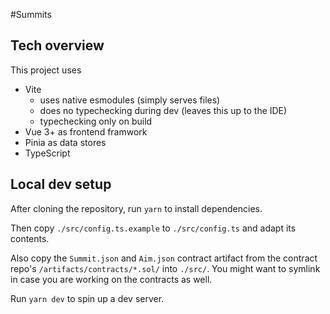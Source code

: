 #Summits 

## Tech overview
This project uses 
- Vite 
  - uses native esmodules (simply serves files) 
  - does no typechecking during dev (leaves this up to the IDE) 
  - typechecking only on build
- Vue 3+ as frontend framwork
- Pinia as data stores 
- TypeScript

## Local dev setup
After cloning the repository, run `yarn` to install dependencies. 

Then copy `./src/config.ts.example` to `./src/config.ts` and adapt its contents. 

Also copy the `Summit.json` and `Aim.json` contract artifact from the contract repo's `/artifacts/contracts/*.sol/` into `./src/`. You might want to symlink in case you are working on the contracts as well. 

Run `yarn dev` to spin up a dev server. 

